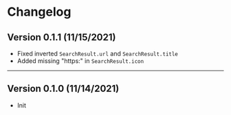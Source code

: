 # Changelog

## Version 0.1.1 (11/15/2021)

- Fixed inverted `SearchResult.url` and `SearchResult.title`
- Added missing "https:" in `SearchResult.icon`

---

## Version 0.1.0 (11/14/2021)

- Init
